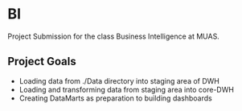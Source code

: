 # BI
Project Submission for the class Business Intelligence at MUAS.
## Project Goals
- Loading data from ./Data directory into staging area of DWH
- Loading and transforming data from staging area into core-DWH
- Creating DataMarts as preparation to building dashboards 
